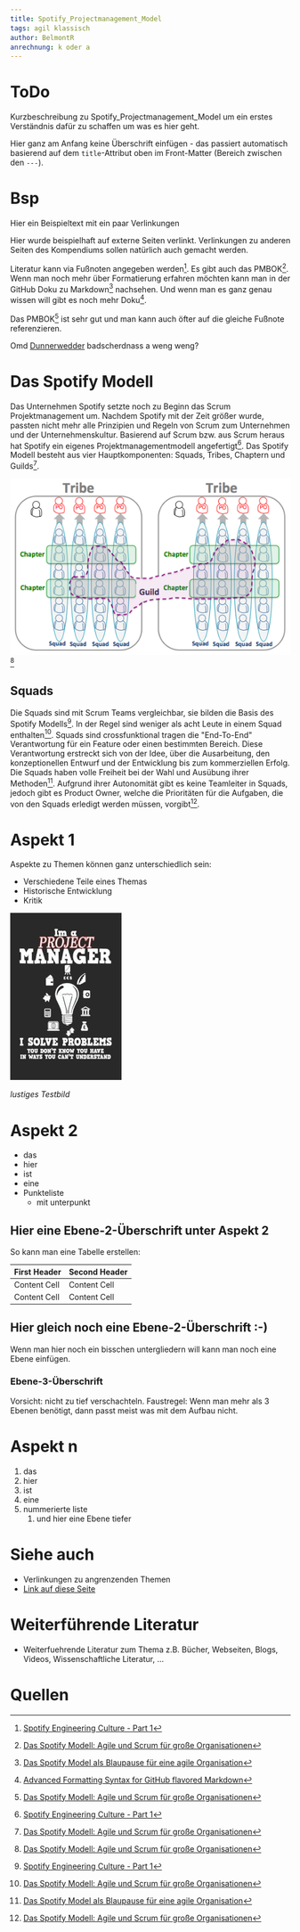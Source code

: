 ```yaml
---
title: Spotify_Projectmanagement_Model
tags: agil klassisch
author: BelmontR
anrechnung: k oder a
---
```


# ToDo
Kurzbeschreibung zu Spotify_Projectmanagement_Model um ein erstes Verständnis dafür zu schaffen um was es hier geht.


Hier ganz am Anfang keine Überschrift einfügen - das passiert automatisch basierend auf dem `title`-Attribut
oben im Front-Matter (Bereich zwischen den `---`).

# Bsp
 Hier ein Beispieltext mit ein paar Verlinkungen

 Hier wurde beispielhaft auf externe Seiten verlinkt. Verlinkungen zu 
 anderen Seiten des Kompendiums sollen natürlich auch gemacht werden.

 Literatur kann via Fußnoten angegeben werden[^1]. Es gibt auch das PMBOK[^2].
 Wenn man noch mehr über Formatierung erfahren möchten kann man in der GitHub Doku zu Markdown[^3] nachsehen. 
 Und wenn man es ganz genau wissen will gibt es noch mehr Doku[^4]. 

 Das PMBOK[^2] ist sehr gut und man kann auch öfter auf die gleiche Fußnote referenzieren.

 Omd [Dunnerwedder](https://de.wiktionary.org/wiki/Donnerwetter) badscherdnass a weng weng? 

# Das Spotify Modell
Das Unternehmen Spotify setzte noch zu Beginn das Scrum Projektmanagement um. Nachdem Spotify mit der Zeit größer wurde, passten nicht mehr alle Prinzipien und Regeln von Scrum zum Unternehmen und der Unternehmenskultur. Basierend auf Scrum bzw. aus Scrum heraus hat Spotify ein eigenes Projektmanagementmodell angefertigt[^1]. 
Das Spotify Modell besteht aus vier Hauptkomponenten: Squads, Tribes, Chaptern und Guilds[^2].

![Spotify Modell visualisiert](Spotify_Projectmanagement_Model/Spotify-Model.png)[^2]

## Squads

Die Squads sind mit Scrum Teams vergleichbar, sie bilden die Basis des Spotify Modells[^1]. In der Regel sind weniger als acht Leute in einem Squad enthalten[^2]. Squads sind crossfunktional tragen die "End-To-End" Verantwortung für ein Feature oder einen bestimmten Bereich. Diese Verantwortung erstreckt sich von der Idee, über die Ausarbeitung, den konzeptionellen Entwurf und der Entwicklung bis zum kommerziellen Erfolg. Die Squads haben volle Freiheit bei der Wahl und Ausübung ihrer Methoden[^3]. Aufgrund ihrer Autonomität gibt es keine Teamleiter in Squads, jedoch gibt es Product Owner, welche die Prioritäten für die Aufgaben, die von den Squads erledigt werden müssen, vorgibt[^2].

# Aspekt 1

Aspekte zu Themen können ganz unterschiedlich sein:

* Verschiedene Teile eines Themas 
* Historische Entwicklung
* Kritik 

![Beispielabbildung](Spotify_Projectmanagement_Model/test-file.jpg)

*lustiges Testbild*

# Aspekt 2

* das
* hier 
* ist
* eine 
* Punkteliste
  - mit unterpunkt

## Hier eine Ebene-2-Überschrift unter Aspekt 2

So kann man eine Tabelle erstellen:

| First Header  | Second Header |
| ------------- | ------------- |
| Content Cell  | Content Cell  |
| Content Cell  | Content Cell  |

## Hier gleich noch eine Ebene-2-Überschrift :-)

Wenn man hier noch ein bisschen untergliedern will kann man noch eine Ebene einfügen.

### Ebene-3-Überschrift

Vorsicht: nicht zu tief verschachteln. Faustregel: Wenn man mehr als 3 
Ebenen benötigt, dann passt meist was mit dem Aufbau nicht.

# Aspekt n

1. das
2. hier 
4. ist 
4. eine
7. nummerierte liste
   1. und hier eine Ebene tiefer


# Siehe auch

* Verlinkungen zu angrenzenden Themen
* [Link auf diese Seite](Spotify_Projectmanagement_Model.md)

# Weiterführende Literatur

* Weiterfuehrende Literatur zum Thema z.B. Bücher, Webseiten, Blogs, Videos, Wissenschaftliche Literatur, ...

# Quellen

[^1]: [Spotify Engineering Culture - Part 1](https://www.youtube.com/watch?v=Yvfz4HGtoPc)
[^2]: [Das Spotify Modell: Agile und Scrum für große Organisationen](https://agilescrumgroup.de/spotify-modell/)
[^3]: [Das Spotify Model als Blaupause für eine agile Organisation](https://digitaleneuordnung.de/blog/spotify-model/#squads)
[^4]: [Advanced Formatting Syntax for GitHub flavored Markdown](https://docs.github.com/en/github/writing-on-github/working-with-advanced-formatting/organizing-information-with-tables)
